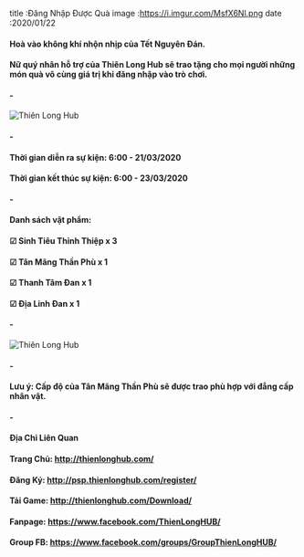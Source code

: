 title :Đăng Nhập Được Quà
image :https://i.imgur.com/MsfX6Nl.png
date  :2020/01/22

#### Hoà vào không khí nhộn nhịp của Tết Nguyên Đán.
#### Nữ quý nhân hỗ trợ của Thiên Long Hub sẽ trao tặng cho mọi người những món quà vô cùng giá trị khi đăng nhập vào trò chơi.
#### -
![Thiên Long Hub](https://i.imgur.com/OOs7M5a.png)
#### -
#### Thời gian diễn ra sự kiện: 6:00 - 21/03/2020
#### Thời gian kết thúc sự kiện: 6:00 - 23/03/2020
#### -
#### Danh sách vật phẩm: 
#### ☑ Sinh Tiêu Thỉnh Thiệp x 3
#### ☑ Tân Mãng Thần Phù x 1
#### ☑ Thanh Tâm Đan x 1
#### ☑ Địa Linh Đan x 1
#### -
![Thiên Long Hub](https://i.imgur.com/MsfX6Nl.png)
#### -
#### Lưu ý: Cấp độ của Tân Mãng Thần Phù sẽ được trao phù hợp với đẳng cấp nhân vật.
#### -
#### Địa Chỉ Liên Quan
#### Trang Chủ: http://thienlonghub.com/
#### Đăng Ký: http://psp.thienlonghub.com/register/
#### Tải Game: http://thienlonghub.com/Download/
#### Fanpage: https://www.facebook.com/ThienLongHUB/
#### Group FB: https://www.facebook.com/groups/GroupThienLongHUB/
